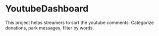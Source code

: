 # YoutubeDashboard
This project helps streamers to sort the youtube comments. Categorize donations, park messages, filter by words.

